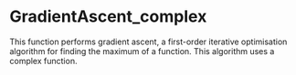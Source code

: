# GradientAscent_complex
This function performs gradient ascent,  a first-order iterative optimisation algorithm for finding the maximum of a function. This algorithm uses a complex function.
